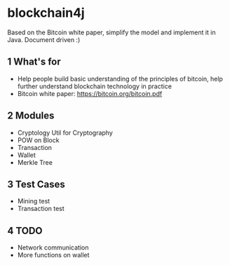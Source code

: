 # blockchain4j

Based on the Bitcoin white paper, simplify the model and implement it in Java. Document driven :)


## 1 What's for
+ Help people build basic understanding of the principles of bitcoin, help further understand blockchain technology in practice
+ Bitcoin white paper: https://bitcoin.org/bitcoin.pdf

## 2 Modules
+ Cryptology Util for Cryptography
+ POW on Block
+ Transaction
+ Wallet
+ Merkle Tree

## 3 Test Cases
+ Mining test
+ Transaction test

## 4 TODO
+ Network communication
+ More functions on wallet
